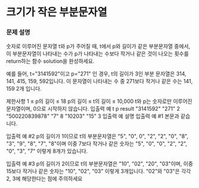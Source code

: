 # 크기가 작은 부분문자열
### 문제 설명
숫자로 이루어진 문자열 t와 p가 주어질 때, t에서 p와 길이가 같은 부분문자열 중에서, 이 부분문자열이 나타내는 수가 p가 나타내는 수보다 작거나 같은 것이 나오는 횟수를 return하는 함수 solution을 완성하세요.

예를 들어, t="3141592"이고 p="271" 인 경우, t의 길이가 3인 부분 문자열은 314, 141, 415, 159, 592입니다. 이 문자열이 나타내는 수 중 271보다 작거나 같은 수는 141, 159 2개 입니다.

제한사항
1 ≤ p의 길이 ≤ 18
p의 길이 ≤ t의 길이 ≤ 10,000
t와 p는 숫자로만 이루어진 문자열이며, 0으로 시작하지 않습니다.
입출력 예
t	p	result
"3141592"	"271"	2
"500220839878"	"7"	8
"10203"	"15"	3
입출력 예 설명
입출력 예 #1
본문과 같습니다.

입출력 예 #2
p의 길이가 1이므로 t의 부분문자열은 "5", "0", 0", "2", "2", "0", "8", "3", "9", "8", "7", "8"이며 이중 7보다 작거나 같은 숫자는 "5", "0", "0", "2", "2", "0", "3", "7" 이렇게 8개가 있습니다.

입출력 예 #3
p의 길이가 2이므로 t의 부분문자열은 "10", "02", "20", "03"이며, 이중 15보다 작거나 같은 숫자는 "10", "02", "03" 이렇게 3개입니다. "02"와 "03"은 각각 2, 3에 해당한다는 점에 주의하세요